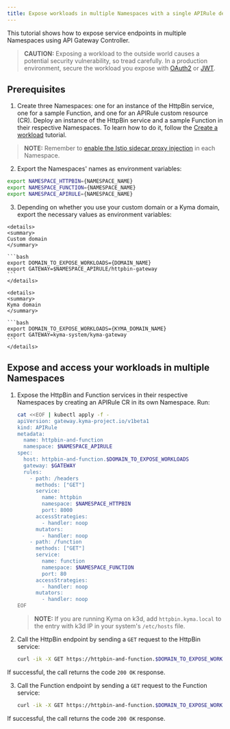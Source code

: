 ```yaml
---
title: Expose workloads in multiple Namespaces with a single APIRule definition
---
```


This tutorial shows how to expose service endpoints in multiple Namespaces using API Gateway Controller.

   > **CAUTION:** Exposing a workload to the outside world causes a potential security vulnerability, so tread carefully. In a production environment, secure the workload you expose with [OAuth2](../01-50-expose-and-secure-a-workload/01-50-expose-and-secure-workload-oauth2.md) or [JWT](../01-50-expose-and-secure-a-workload/01-52-expose-and-secure-workload-jwt.md).


##  Prerequisites

1. Create three Namespaces: one for an instance of the HttpBin service, one for a sample Function, and one for an APIRule custom resource (CR). Deploy an instance of the HttpBin service and a sample Function in their respective Namespaces. To learn how to do it, follow the [Create a workload](../01-00-create-workload.md) tutorial. 

  >**NOTE:** Remember to [enable the Istio sidecar proxy injection](https://kyma-project.io/#/istio/user/02-operation-guides/operations/02-20-enable-sidecar-injection) in each Namespace.

2. Export the Namespaces' names as environment variables:

  ```bash
  export NAMESPACE_HTTPBIN={NAMESPACE_NAME}
  export NAMESPACE_FUNCTION={NAMESPACE_NAME}
  export NAMESPACE_APIRULE={NAMESPACE_NAME}
  ```
  
3. Depending on whether you use your custom domain or a Kyma domain, export the necessary values as environment variables:
  
  <div tabs name="export-values">

    <details>
    <summary>
    Custom domain
    </summary>
      
    ```bash
    export DOMAIN_TO_EXPOSE_WORKLOADS={DOMAIN_NAME}
    export GATEWAY=$NAMESPACE_APIRULE/httpbin-gateway
    ```
    </details>

    <details>
    <summary>
    Kyma domain
    </summary>

    ```bash
    export DOMAIN_TO_EXPOSE_WORKLOADS={KYMA_DOMAIN_NAME}
    export GATEWAY=kyma-system/kyma-gateway
    ```
    </details>
  </div> 

## Expose and access your workloads in multiple Namespaces

1. Expose the HttpBin and Function services in their respective Namespaces by creating an APIRule CR in its own Namespace. Run:

   ```bash
   cat <<EOF | kubectl apply -f -
   apiVersion: gateway.kyma-project.io/v1beta1
   kind: APIRule
   metadata:
     name: httpbin-and-function
     namespace: $NAMESPACE_APIRULE
   spec:
     host: httpbin-and-function.$DOMAIN_TO_EXPOSE_WORKLOADS
     gateway: $GATEWAY
     rules:
       - path: /headers
         methods: ["GET"]
         service:
           name: httpbin
           namespace: $NAMESPACE_HTTPBIN
           port: 8000
         accessStrategies:
           - handler: noop
         mutators:
           - handler: noop
       - path: /function
         methods: ["GET"]
         service:
           name: function
           namespace: $NAMESPACE_FUNCTION
           port: 80
         accessStrategies:
           - handler: noop
         mutators:
           - handler: noop
   EOF
   ```

   >**NOTE:** If you are running Kyma on k3d, add `httpbin.kyma.local` to the entry with k3d IP in your system's `/etc/hosts` file.

2. Call the HttpBin endpoint by sending a `GET` request to the HttpBin service:

   ```bash
   curl -ik -X GET https://httpbin-and-function.$DOMAIN_TO_EXPOSE_WORKLOADS/headers
   ```

  If successful, the call returns the code `200 OK` response.

3. Call the Function endpoint by sending a `GET` request to the Function service:

   ```bash
   curl -ik -X GET https://httpbin-and-function.$DOMAIN_TO_EXPOSE_WORKLOADS/function
   ```
  If successful, the call returns the code `200 OK` response.
